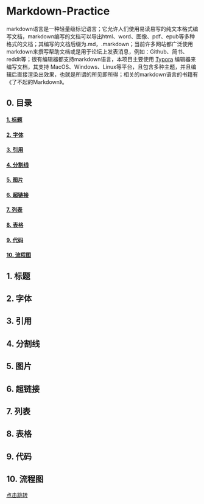 # Markdown-Practice

markdown语言是一种轻量级标记语言；它允许人们使用易读易写的纯文本格式编写文档，markdown编写的文档可以导出html、word、图像、pdf、epub等多种格式的文档；其编写的文档后缀为.md，.markdown；当前许多网站都广泛使用markdown来撰写帮助文档或是用于论坛上发表消息，例如：Github、简书、reddit等；很有编辑器都支持markdown语言，本项目主要使用 [Typora](https://typora.io/) 编辑器来编写文档，其支持 MacOS、Windows、Linux等平台，且包含多种主题，并且编辑后直接渲染出效果，也就是所谓的所见即所得；相关的markdown语言的书籍有《了不起的Markdown》。



## 0. 目录

#### 	[1. 标题](#标题)

#### 	[2. 字体](#字体)

#### 	[3. 引用](#引用)

#### 	[4. 分割线](#分割线)

#### 	[5. 图片](#图片)

#### 	[6. 超链接](#超链接)

#### 	[7. 列表](#列表)

#### 	[8. 表格](#表格)

#### 	[9. 代码](#代码)

#### 	[10. 流程图](#流程图)



## <span id="标题">1. 标题</span>

## <span id="字体">2. 字体</span>

## <span id="引用">3. 引用</span>

## <span id="分割线">4. 分割线</span>

## <span id="图片">5. 图片</span>

## <span id="超链接">6. 超链接</span>

## <span id="列表">7. 列表</span>

## <span id="表格">8. 表格</span>

## <span id="代码">9. 代码</span>

## <span id="流程图">10. 流程图</span>






















































[点击跳转](#jump)

